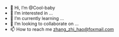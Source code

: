 - 👋 Hi, I’m @Cool-baby
- 👀 I’m interested in ...
- 🌱 I’m currently learning ...
- 💞️ I’m looking to collaborate on ...
- 📫 How to reach me zhang_zhi_hao@foxmail.com

<!---
Cool-baby/Cool-baby is a ✨ special ✨ repository because its `README.md` (this file) appears on your GitHub profile.
You can click the Preview link to take a look at your changes.
--->
